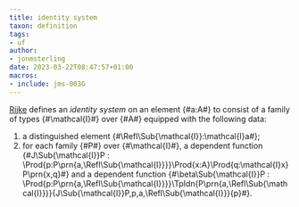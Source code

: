 ```yaml
---
title: identity system
taxon: definition
tags:
- uf
author:
- jonmsterling
date: 2023-03-22T08:47:57+01:00
macros:
- include: jms-003G
---
```


[Rijke](rijke-2022) defines an *identity system*  on an element {#a:A#} to consist of a family of types {#\mathcal{I}#} over {#A#} equipped with the following data:

1. a distinguished element {#\Refl\Sub{\mathcal{I}}:\mathcal{I}a#};
2. for each family {#P#} over {#\mathcal{I}#}, a dependent function {#J\Sub{\mathcal{I}}P : \Prod{p:P\prn{a,\Refl\Sub{\mathcal{I}}}}\Prod{x:A}\Prod{q:\mathcal{I}x}P\prn{x,q}#} and a dependent function {#\beta\Sub{\mathcal{I}}P : \Prod{p:P\prn{a,\Refl\Sub{\mathcal{I}}}}\TpIdn{P\prn{a,\Refl\Sub{\mathcal{I}}}}{J\Sub{\mathcal{I}}P\,p\,a\,\Refl\Sub{\mathcal{I}}}{p}#}.
